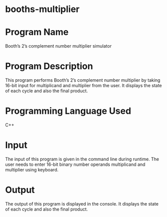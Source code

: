 # booths-multiplier

# Program Name
Booth’s 2’s complement number multiplier simulator

# Program Description
This program performs Booth’s 2’s complement number multiplier by taking 16-bit input for multiplicand and multiplier from the user. It displays the state of each cycle and also the final product.

# Programming Language Used
C++

# Input
The input of this program is given in the command line during runtime. The user needs to enter 16-bit binary number operands multiplicand and multiplier using keyboard.

# Output
The output of this program is displayed in the console. It displays the state of each cycle and also the final product.
